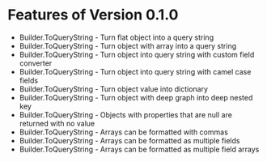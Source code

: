# Features of Version 0.1.0

* Builder.ToQueryString - Turn flat object into a query string
* Builder.ToQueryString - Turn object with array into a query string
* Builder.ToQueryString - Turn object into query string with custom field converter
* Builder.ToQueryString - Turn object into query string with camel case fields
* Builder.ToQueryString - Turn object value into dictionary
* Builder.ToQueryString - Turn object with deep graph into deep nested key
* Builder.ToQueryString - Objects with properties that are null are returned with no value
* Builder.ToQueryString - Arrays can be formatted with commas
* Builder.ToQueryString - Arrays can be formatted as multiple fields
* Builder.ToQueryString - Arrays can be formatted as multiple field arrays
